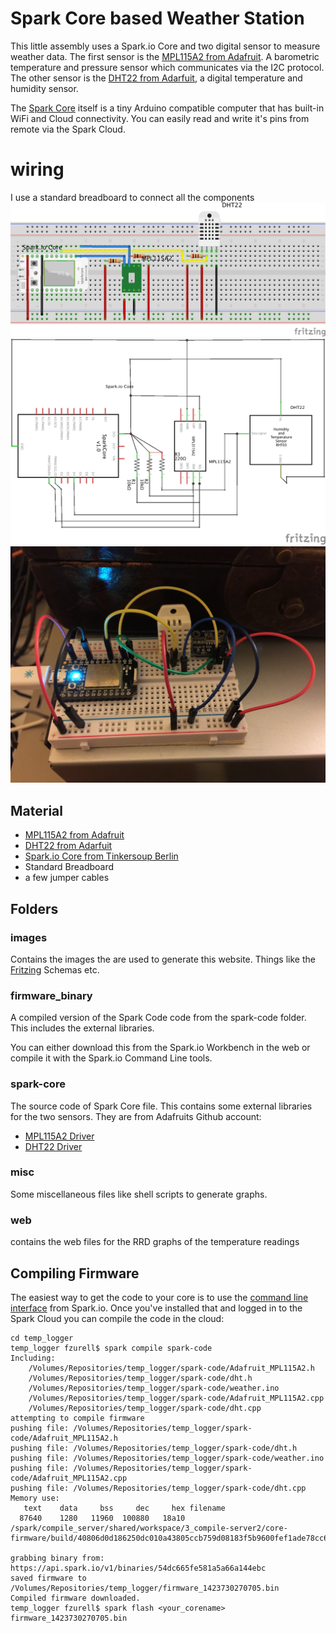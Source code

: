 # Spark Core based Weather Station

This little assembly uses a Spark.io Core and two digital sensor to measure weather data.
The first sensor is the [MPL115A2 from Adafruit](https://www.adafruit.com/products/992). A barometric temperature and pressure sensor which communicates via the I2C protocol.
The other sensor is the [DHT22 from Adarfuit](https://www.adafruit.com/products/385), a digital temperature and humidity sensor.

The [Spark Core](http://spark.io/) itself is a tiny Arduino compatible computer that has built-in WiFi and Cloud connectivity. You can easily read and write it's pins from remote via the Spark Cloud.

# wiring 
I use a standard breadboard to connect all the components
![Spark.Core.MPL115A2 Bb](images/Spark.Core.MPL115A2_bb.png)
![Spark.Core.MPL115A2 Schem](images/Spark.Core.MPL115A2_schem.png)
![Spark.Core.Setup](images/Spark.Core.Setup.jpg)

## Material

 * [MPL115A2 from Adafruit](https://www.adafruit.com/products/992)
 * [DHT22 from Adarfuit](https://www.adafruit.com/products/385)
 * [Spark.io Core from Tinkersoup Berlin](https://www.tinkersoup.de/a-1545/)
 * Standard Breadboard
 * a few jumper cables

## Folders
### images
Contains the images the are used to generate this website. Things like the [Fritzing](http://fritzing.org/home/) Schemas etc.
### firmware_binary
A compiled version of the Spark Code code from the spark-code folder. This includes the external libraries.

You can either download this from the Spark.io Workbench in the web or compile it with the Spark.io Command Line tools.
### spark-core
The source code of Spark Core file. This contains some external libraries for the two sensors. They are from Adafruits Github account:

 * [MPL115A2 Driver](https://github.com/adafruit/Adafruit_MPL115A2)
 * [DHT22 Driver](https://github.com/adafruit/DHT-sensor-library)



### misc
Some miscellaneous files like shell scripts to generate graphs.
### web
contains the web files for the RRD graphs of the temperature readings

## Compiling Firmware
The easiest way to get the code to your core is to use the [command line interface](http://docs.spark.io/cli/) from Spark.io.
Once you've installed that and logged in to the Spark Cloud you can compile the code in the cloud:

```shell
cd temp_logger
temp_logger fzurell$ spark compile spark-code
Including:
    /Volumes/Repositories/temp_logger/spark-code/Adafruit_MPL115A2.h
    /Volumes/Repositories/temp_logger/spark-code/dht.h
    /Volumes/Repositories/temp_logger/spark-code/weather.ino
    /Volumes/Repositories/temp_logger/spark-code/Adafruit_MPL115A2.cpp
    /Volumes/Repositories/temp_logger/spark-code/dht.cpp
attempting to compile firmware
pushing file: /Volumes/Repositories/temp_logger/spark-code/Adafruit_MPL115A2.h
pushing file: /Volumes/Repositories/temp_logger/spark-code/dht.h
pushing file: /Volumes/Repositories/temp_logger/spark-code/weather.ino
pushing file: /Volumes/Repositories/temp_logger/spark-code/Adafruit_MPL115A2.cpp
pushing file: /Volumes/Repositories/temp_logger/spark-code/dht.cpp
Memory use:
   text	   data	    bss	    dec	    hex	filename
  87640	   1280	  11960	 100880	  18a10	/spark/compile_server/shared/workspace/3_compile-server2/core-firmware/build/40806d0d186250dc010a43805ccb759d08183f5b9600fef1ade78cc63d88.elf

grabbing binary from: https://api.spark.io/v1/binaries/54dc665fe581a5a66a144ebc
saved firmware to /Volumes/Repositories/temp_logger/firmware_1423730270705.bin
Compiled firmware downloaded.
temp_logger fzurell$ spark flash <your_corename> firmware_1423730270705.bin
 
```